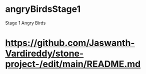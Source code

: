 # angryBirdsStage1
Stage 1 Angry Birds
# https://github.com/Jaswanth-Vardireddy/stone-project-/edit/main/README.md
